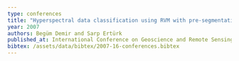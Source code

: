```yaml
---
type: conferences
title: "Hyperspectral data classification using RVM with pre-segmentation and RANSAC"
year: 2007
authors: Begüm Demir and Sarp Ertürk
published_at: International Conference on Geoscience and Remote Sensing Symposium. IEEE, 1763–1766, 2007
bibtex: /assets/data/bibtex/2007-16-conferences.bibtex 
---
```


